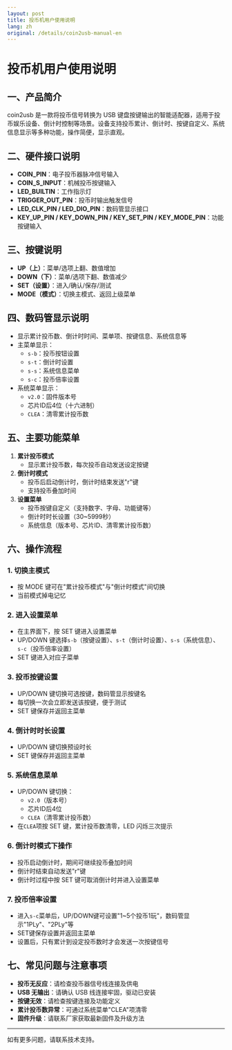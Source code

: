 ```yaml
---
layout: post
title: 投币机用户使用说明
lang: zh
original: /details/coin2usb-manual-en
---
```


# 投币机用户使用说明

## 一、产品简介
coin2usb 是一款将投币信号转换为 USB 键盘按键输出的智能适配器，适用于投币娱乐设备、倒计时控制等场景。设备支持投币累计、倒计时、按键自定义、系统信息显示等多种功能，操作简便，显示直观。

## 二、硬件接口说明
- **COIN_PIN**：电子投币器脉冲信号输入
- **COIN_S_INPUT**：机械投币按键输入
- **LED_BUILTIN**：工作指示灯
- **TRIGGER_OUT_PIN**：投币时输出触发信号
- **LED_CLK_PIN / LED_DIO_PIN**：数码管显示接口
- **KEY_UP_PIN / KEY_DOWN_PIN / KEY_SET_PIN / KEY_MODE_PIN**：功能按键输入

## 三、按键说明
- **UP（上）**：菜单/选项上翻、数值增加
- **DOWN（下）**：菜单/选项下翻、数值减少
- **SET（设置）**：进入/确认/保存/测试
- **MODE（模式）**：切换主模式、返回上级菜单

## 四、数码管显示说明
- 显示累计投币数、倒计时时间、菜单项、按键信息、系统信息等
- 主菜单显示：
  - `s-b`：投币按钮设置
  - `s-t`：倒计时设置
  - `s-s`：系统信息菜单
  - `s-c`：投币倍率设置
- 系统菜单显示：
  - `v2.0`：固件版本号
  - 芯片ID后4位（十六进制）
  - `CLEA`：清零累计投币数

## 五、主要功能菜单
1. **累计投币模式**
   - 显示累计投币数，每次投币自动发送设定按键
2. **倒计时模式**
   - 投币后启动倒计时，倒计时结束发送"r"键
   - 支持投币叠加时间
3. **设置菜单**
   - 投币按键自定义（支持数字、字母、功能键等）
   - 倒计时时长设置（30~5999秒）
   - 系统信息（版本号、芯片ID、清零累计投币数）

## 六、操作流程
### 1. 切换主模式
- 按 MODE 键可在"累计投币模式"与"倒计时模式"间切换
- 当前模式掉电记忆

### 2. 进入设置菜单
- 在主界面下，按 SET 键进入设置菜单
- UP/DOWN 键选择`s-b`（按键设置）、`s-t`（倒计时设置）、`s-s`（系统信息）、`s-c`（投币倍率设置）
- SET 键进入对应子菜单

### 3. 投币按键设置
- UP/DOWN 键切换可选按键，数码管显示按键名
- 每切换一次会立即发送该按键，便于测试
- SET 键保存并返回主菜单

### 4. 倒计时时长设置
- UP/DOWN 键切换预设时长
- SET 键保存并返回主菜单

### 5. 系统信息菜单
- UP/DOWN 键切换：
  - `v2.0`（版本号）
  - 芯片ID后4位
  - `CLEA`（清零累计投币数）
- 在`CLEA`项按 SET 键，累计投币数清零，LED 闪烁三次提示

### 6. 倒计时模式下操作
- 投币启动倒计时，期间可继续投币叠加时间
- 倒计时结束自动发送"r"键
- 倒计时过程中按 SET 键可取消倒计时并进入设置菜单

### 7. 投币倍率设置
- 进入`s-c`菜单后，UP/DOWN键可设置"1~5个投币1玩"，数码管显示"1PLy"、"2PLy"等
- SET键保存设置并返回主菜单
- 设置后，只有累计到设定投币数时才会发送一次按键信号

## 七、常见问题与注意事项
- **投币无反应**：请检查投币器信号线连接及供电
- **USB 无输出**：请确认 USB 线连接牢固，驱动已安装
- **按键无效**：请检查按键连接及功能定义
- **累计投币数异常**：可通过系统菜单"CLEA"项清零
- **固件升级**：请联系厂家获取最新固件及升级方法

---
如有更多问题，请联系技术支持。